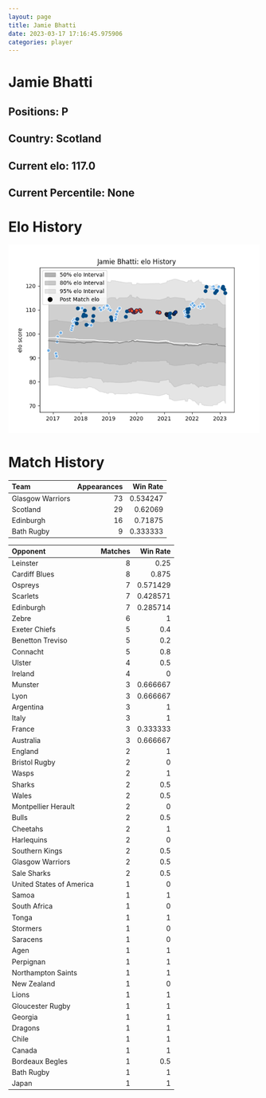 ```yaml
---  
layout: page  
title: Jamie Bhatti  
date: 2023-03-17 17:16:45.975906  
categories: player  
---
```

# Jamie Bhatti

## Positions: P

## Country: Scotland

## Current elo: 117.0

## Current Percentile: None

# Elo History


![elo history](history_JamieBhatti.png)
# Match History


| Team             |   Appearances |   Win Rate |
|:-----------------|--------------:|-----------:|
| Glasgow Warriors |            73 |   0.534247 |
| Scotland         |            29 |   0.62069  |
| Edinburgh        |            16 |   0.71875  |
| Bath Rugby       |             9 |   0.333333 |

| Opponent                 |   Matches |   Win Rate |
|:-------------------------|----------:|-----------:|
| Leinster                 |         8 |   0.25     |
| Cardiff Blues            |         8 |   0.875    |
| Ospreys                  |         7 |   0.571429 |
| Scarlets                 |         7 |   0.428571 |
| Edinburgh                |         7 |   0.285714 |
| Zebre                    |         6 |   1        |
| Exeter Chiefs            |         5 |   0.4      |
| Benetton Treviso         |         5 |   0.2      |
| Connacht                 |         5 |   0.8      |
| Ulster                   |         4 |   0.5      |
| Ireland                  |         4 |   0        |
| Munster                  |         3 |   0.666667 |
| Lyon                     |         3 |   0.666667 |
| Argentina                |         3 |   1        |
| Italy                    |         3 |   1        |
| France                   |         3 |   0.333333 |
| Australia                |         3 |   0.666667 |
| England                  |         2 |   1        |
| Bristol Rugby            |         2 |   0        |
| Wasps                    |         2 |   1        |
| Sharks                   |         2 |   0.5      |
| Wales                    |         2 |   0.5      |
| Montpellier Herault      |         2 |   0        |
| Bulls                    |         2 |   0.5      |
| Cheetahs                 |         2 |   1        |
| Harlequins               |         2 |   0        |
| Southern Kings           |         2 |   0.5      |
| Glasgow Warriors         |         2 |   0.5      |
| Sale Sharks              |         2 |   0.5      |
| United States of America |         1 |   0        |
| Samoa                    |         1 |   1        |
| South Africa             |         1 |   0        |
| Tonga                    |         1 |   1        |
| Stormers                 |         1 |   0        |
| Saracens                 |         1 |   0        |
| Agen                     |         1 |   1        |
| Perpignan                |         1 |   1        |
| Northampton Saints       |         1 |   1        |
| New Zealand              |         1 |   0        |
| Lions                    |         1 |   1        |
| Gloucester Rugby         |         1 |   1        |
| Georgia                  |         1 |   1        |
| Dragons                  |         1 |   1        |
| Chile                    |         1 |   1        |
| Canada                   |         1 |   1        |
| Bordeaux Begles          |         1 |   0.5      |
| Bath Rugby               |         1 |   1        |
| Japan                    |         1 |   1        |